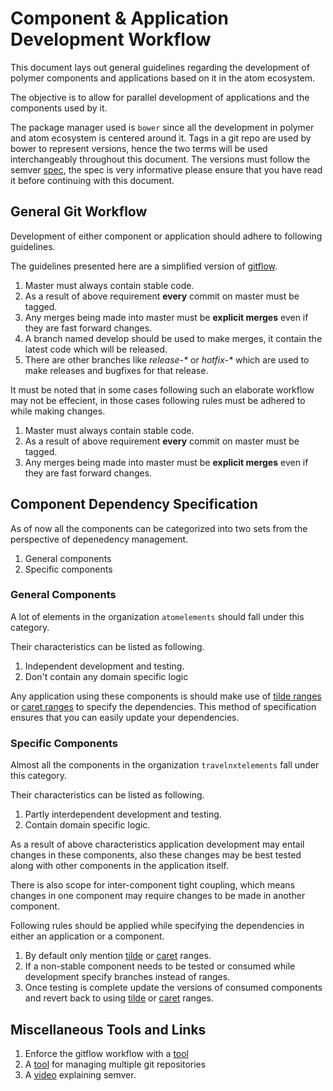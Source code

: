 # Component & Application Development Workflow

This document lays out general guidelines regarding the development of polymer
components and applications based on it in the atom ecosystem.

The objective is to allow for parallel development of applications and the components used by it.

The package manager used is `bower` since all the development in polymer and atom ecosystem is centered around it.
Tags in a git repo are used by bower to represent versions, hence the two terms will be used interchangeably throughout this document.
The versions must follow the semver [spec](http://semver.org/),
the spec is very informative please ensure that you have read it before continuing with this document.

## General Git Workflow

Development of either component or application should adhere to following guidelines.

The guidelines presented here are a simplified version of [gitflow](http://nvie.com/posts/a-successful-git-branching-model/).

1. Master must always contain stable code.
2. As a result of above requirement __every__ commit on master must be tagged.
3. Any merges being made into master must be __explicit merges__ even if they are fast forward changes.
4. A branch named develop should be used to make merges, it contain the latest code which will be released.
5. There are other branches like _release-*_ or _hotfix-*_ which are used to make releases and bugfixes for that release.

It must be noted that in some cases following such an elaborate workflow may not
be effecient, in those cases following rules must be adhered to while making changes.

1. Master must always contain stable code.
2. As a result of above requirement __every__ commit on master must be tagged.
3. Any merges being made into master must be __explicit merges__ even if they are fast forward changes.

## Component Dependency Specification

As of now all the components can be categorized into two sets from the perspective of
depenedency management.

1. General components
2. Specific components

### General Components

A lot of elements in the organization `atomelements` should fall under this category.

Their characteristics can be listed as following.

1. Independent development and testing.
2. Don't contain any domain specific logic

Any application using these components is should make use of [tilde ranges][2] or
[caret ranges][1] to specify the dependencies. This method of specification ensures
that you can easily update your dependencies.

### Specific Components

Almost all the components in the organization `travelnxtelements` fall under this category.

Their characteristics can be listed as following.

1. Partly interdependent development and testing.
2. Contain domain specific logic.

As a result of above characteristics application development may entail changes
in these components, also these changes may be best tested along with other components
in the application itself.

There is also scope for inter-component tight coupling, which means
changes in one component may require changes to be made in another component.

Following rules should be applied while specifying the dependencies in either an application or a component.


1. By default only mention [tilde][2] or [caret][1] ranges.
2. If a non-stable component needs to be tested or consumed while development specify branches instead of ranges.
3. Once testing is complete update the versions of consumed components and revert back to using [tilde][2] or [caret][1] ranges.

[1]: https://docs.npmjs.com/misc/semver#caret-ranges-1-2-3-0-2-5-0-0-4
[2]: https://docs.npmjs.com/misc/semver#tilde-ranges-1-2-3-1-2-1


## Miscellaneous Tools and Links

1. Enforce the gitflow workflow with a [tool](https://github.com/nvie/gitflow)
2. A [tool](https://www.npmjs.com/package/gitwalk) for managing multiple git repositories
3. A [video](https://docs.npmjs.com/getting-started/semantic-versioning) explaining semver.
